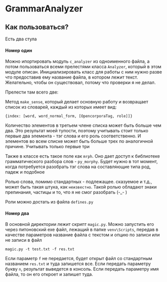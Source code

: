 # GrammarAnalyzer

## Как пользоваться?

Есть два стула

#### Номер один

Можно ипортировать модуль `c_analyzer` из одноименного файла, а потом пользоваться всеми прелестями класса `Analyzer`, который в этом модуле описан. Инициализировать класс для работы с ним нужно разве что предоставив ему название файла, в котором лежит текст. Желательно, чтобы он существовал, потому что проверки я не делал.

Прелести там всего две:

Метод `make_sense`, который делает основную работу и возвращает список из словарей, каждый из которых имеет вид:

`{index: [word, word_normal_form, [OpencorporaTag, role]]}`

Количество элементов в третьем члене списка может быть больше чем два. Это результат моей тупости, поэтому учитывать стоит только первые два элемента - тэг слова и его роль соответственно. И элементов во всем списке может быть больше трех по аналогичной причине. Учитывать только первые три

Также в классе есть такое поле как `mrph`. Оно дает доступ к библиотеке грамматического разбора слов - `py_morphy`. Будет нужно в тот момент, когда потребуется разобрать тэг слова на составляющие типа род, падеж и подобное

Ролью слова, помимо стандартных - подлежащее. сказуемое и т.д., может быть такая штука, как `неизвестно`. Такой ролью обладают знаки препинания, частицы и то, что я не смог разобрать (-_- )

Роли можно достать из файла `defines.py`

#### Номер два

В основной директории лежит скрипт `magic.py`. Можно запустить его через питоновский ехе файл, лежащий в папке `venv\Scripts`, передав в качестве параметров название файла с текстом и опцию по записи или не записи в файл

`magic.py -t test.txt -f res.txt`

Если параметр `f` не передается, будет открыт файл со стандартным названием `res.txt` и туда запишется все.
Если передать параметру букву `n`,  результат выведется в консоль.
Если передать параметру имя файла, то он его откроет и запишет туда.
